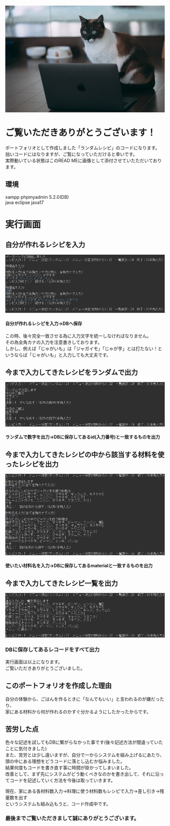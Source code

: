 ![top.jpg](./images/top.jpg)  
# ご覧いただきありがとうございます！  
ポートフォリオとして作成しました「ランダムレシピ」のコードになります。  
拙いコードにはなりますが、ご覧になっていただけると幸いです。  
実際動いている状態はこのREAD MEに画像として添付させていたただいております。  
    
## 環境  
xampp phpmyadmin 5.2.0(DB)  
java eclipse java17
  
# 実行画面  
  
## 自分が作れるレシピを入力  
![recipeIn.jpg](./images/recipeIn.jpg)  
  
#### 自分が作れるレシピを入力→DBへ保存  
この時、後々完全一致させる為に入力文字を統一しなければなりません。  
その為全角カナの入力を注意書きしております。  
しかし、例えば「じゃがいも」は「ジャガイモ」「じゃが芋」とは打たない！というならば「じゃがいも」と入力しても大丈夫です。  
  
  
## 今まで入力してきたレシピをランダムで出力  
![recipeOut1.jpg](./images/recipeOut1.jpg)  
  
#### ランダムで数字を出力→DBに保存してあるid(入力番号)と一致するものを出力   
  
  
## 今まで入力してきたレシピの中から該当する材料を使ったレシピを出力  
![recipeOut2.jpg](./images/recipeOut2.jpg)  
  
#### 使いたい材料名を入力→DBに保存してあるmaterialと一致するものを出力  
  
  
## 今まで入力してきたレシピ一覧を出力  
![recipeOut3.jpg](./images/recipeOut3.jpg)  
  
### DBに保存してあるレコードをすべて出力  
  
  
実行画面は以上になります。  
ご覧いただきありがとうございました。  
  
## このポートフォリオを作成した理由  
自分の体験から、ごはんを作るときに「なんでもいい」と言われるのが嫌だったり、  
家にある材料から何が作れるのかすぐ分かるようにしたかったからです。  
  
## 苦労した点  
色々な記述を試してもDBに繋がらなかった事です(後々記述方法が間違っていたことに気付きました)  
また、苦労とは少し違いますが、自分で一からシステムを組み上げるにあたり、頭の中にある理想をどうコードに落とし込むか悩みました。  
結果何度もコードを書き直す事に時間が掛かってしまいました。  
改善として、まず先にシステムがどう動くべきなのかを書き出して、それに沿ってコードを記述していく方法を今後は取っていきます。  
  
現在、家にある各材料数入力→料理に使う材料数もレシピで入力→差し引き→残量数を出す  
というシステムも組み込もうと、コード作成中です。  

### 最後までご覧いただきまして誠にありがとうございます。  



